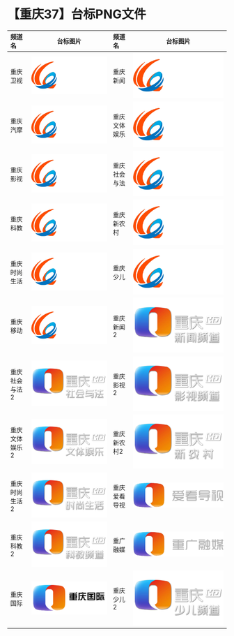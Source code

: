 # 【重庆37】台标PNG文件
|频道名|台标图片|频道名|台标图片|
|:---|:---:|:---|:---:|
|重庆卫视|<img src="https://raw.githubusercontent.com/xiaolvdouya/TV-LOGO/refs/heads/main/%E9%87%8D%E5%BA%86/重庆卫视.png">|重庆新闻|<img src="https://raw.githubusercontent.com/xiaolvdouya/TV-LOGO/refs/heads/main/%E9%87%8D%E5%BA%86/重庆新闻.png">|
|重庆汽摩|<img src="https://raw.githubusercontent.com/xiaolvdouya/TV-LOGO/refs/heads/main/%E9%87%8D%E5%BA%86/重庆汽摩.png">|重庆文体娱乐|<img src="https://raw.githubusercontent.com/xiaolvdouya/TV-LOGO/refs/heads/main/%E9%87%8D%E5%BA%86/重庆文体娱乐.png">|
|重庆影视|<img src="https://raw.githubusercontent.com/xiaolvdouya/TV-LOGO/refs/heads/main/%E9%87%8D%E5%BA%86/重庆影视.png">|重庆社会与法|<img src="https://raw.githubusercontent.com/xiaolvdouya/TV-LOGO/refs/heads/main/%E9%87%8D%E5%BA%86/重庆社会与法.png">|
|重庆科教|<img src="https://raw.githubusercontent.com/xiaolvdouya/TV-LOGO/refs/heads/main/%E9%87%8D%E5%BA%86/重庆科教.png">|重庆新农村|<img src="https://raw.githubusercontent.com/xiaolvdouya/TV-LOGO/refs/heads/main/%E9%87%8D%E5%BA%86/重庆新农村.png">|
|重庆时尚生活|<img src="https://raw.githubusercontent.com/xiaolvdouya/TV-LOGO/refs/heads/main/%E9%87%8D%E5%BA%86/重庆时尚生活.png">|重庆少儿|<img src="https://raw.githubusercontent.com/xiaolvdouya/TV-LOGO/refs/heads/main/%E9%87%8D%E5%BA%86/重庆少儿.png">|
|重庆移动|<img src="https://raw.githubusercontent.com/xiaolvdouya/TV-LOGO/refs/heads/main/%E9%87%8D%E5%BA%86/重庆移动.png">|重庆新闻2|<img src="https://raw.githubusercontent.com/xiaolvdouya/TV-LOGO/refs/heads/main/%E9%87%8D%E5%BA%86/重庆新闻2.png">|
|重庆社会与法2|<img src="https://raw.githubusercontent.com/xiaolvdouya/TV-LOGO/refs/heads/main/%E9%87%8D%E5%BA%86/重庆社会与法2.png">|重庆影视2|<img src="https://raw.githubusercontent.com/xiaolvdouya/TV-LOGO/refs/heads/main/%E9%87%8D%E5%BA%86/重庆影视2.png">|
|重庆文体娱乐2|<img src="https://raw.githubusercontent.com/xiaolvdouya/TV-LOGO/refs/heads/main/%E9%87%8D%E5%BA%86/重庆文体娱乐2.png">|重庆新农村2|<img src="https://raw.githubusercontent.com/xiaolvdouya/TV-LOGO/refs/heads/main/%E9%87%8D%E5%BA%86/重庆新农村2.png">|
|重庆时尚生活2|<img src="https://raw.githubusercontent.com/xiaolvdouya/TV-LOGO/refs/heads/main/%E9%87%8D%E5%BA%86/重庆时尚生活2.png">|重庆爱看导视|<img src="https://raw.githubusercontent.com/xiaolvdouya/TV-LOGO/refs/heads/main/%E9%87%8D%E5%BA%86/重庆爱看导视.png">|
|重庆科教2|<img src="https://raw.githubusercontent.com/xiaolvdouya/TV-LOGO/refs/heads/main/%E9%87%8D%E5%BA%86/重庆科教2.png">|重广融媒|<img src="https://raw.githubusercontent.com/xiaolvdouya/TV-LOGO/refs/heads/main/%E9%87%8D%E5%BA%86/重广融媒.png">|
|重庆国际|<img src="https://raw.githubusercontent.com/xiaolvdouya/TV-LOGO/refs/heads/main/%E9%87%8D%E5%BA%86/重庆国际.png">|重庆少儿2|<img src="https://raw.githubusercontent.com/xiaolvdouya/TV-LOGO/refs/heads/main/%E9%87%8D%E5%BA%86/重庆少儿2.png">|
